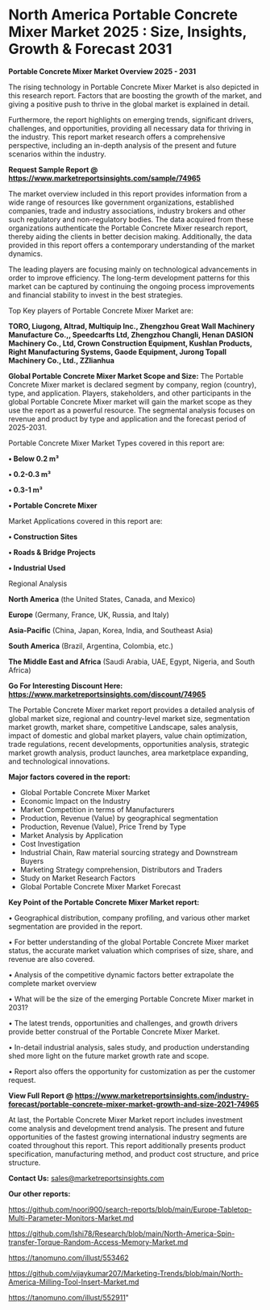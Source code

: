 # North America Portable Concrete Mixer Market 2025 : Size, Insights, Growth & Forecast 2031

<Strong> Portable Concrete Mixer Market Overview 2025 - 2031</strong>

The rising technology in Portable Concrete Mixer Market is also depicted in this research report. Factors that are boosting the growth of the market, and giving a positive push to thrive in the global market is explained in detail.

Furthermore, the report highlights on emerging trends, significant drivers, challenges, and opportunities, providing all necessary data for thriving in the industry. This report market research offers a comprehensive perspective, including an in-depth analysis of the present and future scenarios within the industry.

<strong>Request Sample Report @ <a href=https://www.marketreportsinsights.com/sample/74965>https://www.marketreportsinsights.com/sample/74965</a></strong>

The market overview included in this report provides information from a wide range of resources like government organizations, established companies, trade and industry associations, industry brokers and other such regulatory and non-regulatory bodies. The data acquired from these organizations authenticate the Portable Concrete Mixer research report, thereby aiding the clients in better decision making. Additionally, the data provided in this report offers a contemporary understanding of the market dynamics.

The leading players are focusing mainly on technological advancements in order to improve efficiency. The long-term development patterns for this market can be captured by continuing the ongoing process improvements and financial stability to invest in the best strategies.

Top Key players of Portable Concrete Mixer Market are:

<strong>TORO, Liugong, Altrad, Multiquip Inc., Zhengzhou Great Wall Machinery Manufacture Co.,, Speedcarfts Ltd, Zhengzhou Changli, Henan DASION Machinery Co., Ltd, Crown Construction Equipment, Kushlan Products, Right Manufacturing Systems, Gaode Equipment, Jurong Topall Machinery Co., Ltd., ZZlianhua</strong>

<strong><b>Global Portable Concrete Mixer Market Scope and Size:</b></strong>
The Portable Concrete Mixer market is declared segment by company, region (country), type, and application. Players, stakeholders, and other participants in the global Portable Concrete Mixer market will gain the market scope as they use the report as a powerful resource. The segmental analysis focuses on revenue and product by type and application and the forecast period of 2025-2031.

Portable Concrete Mixer Market Types covered in this report are:

<strong>• Below 0.2 m³

• 0.2-0.3 m³

• 0.3-1 m³

• Portable Concrete Mixer</strong>

Market Applications covered in this report are:

<strong>• Construction Sites

• Roads & Bridge Projects

• Industrial Used</strong> 

Regional Analysis

<strong>North America</strong> (the United States, Canada, and Mexico)

<strong>Europe</strong> (Germany, France, UK, Russia, and Italy)

<strong>Asia-Pacific</strong> (China, Japan, Korea, India, and Southeast Asia)

<strong>South America</strong> (Brazil, Argentina, Colombia, etc.)

<strong>The Middle East and Africa</strong> (Saudi Arabia, UAE, Egypt, Nigeria, and South Africa)

<strong>Go For Interesting Discount Here: <a href=https://www.marketreportsinsights.com/discount/74965>https://www.marketreportsinsights.com/discount/74965</a></strong>

The Portable Concrete Mixer market report provides a detailed analysis of global market size, regional and country-level market size, segmentation market growth, market share, competitive Landscape, sales analysis, impact of domestic and global market players, value chain optimization, trade regulations, recent developments, opportunities analysis, strategic market growth analysis, product launches, area marketplace expanding, and technological innovations.

<strong><b>Major factors covered in the report:</b></strong>
<ul>
  <li>Global Portable Concrete Mixer Market </li>
  <li>Economic Impact on the Industry</li>
  <li>Market Competition in terms of Manufacturers</li>
  <li>Production, Revenue (Value) by geographical segmentation</li>
  <li>Production, Revenue (Value), Price Trend by Type</li>
  <li>Market Analysis by Application</li>
  <li>Cost Investigation</li>
  <li>Industrial Chain, Raw material sourcing strategy and Downstream Buyers</li>
  <li>Marketing Strategy comprehension, Distributors and Traders</li>
  <li>Study on Market Research Factors</li>
  <li>Global Portable Concrete Mixer Market Forecast</li>
</ul>

<strong><b>Key Point of the Portable Concrete Mixer Market report:</b></strong>

• Geographical distribution, company profiling, and various other market segmentation are provided in the report.

• For better understanding of the global Portable Concrete Mixer market status, the accurate market valuation which comprises of size, share, and revenue are also covered.

• Analysis of the competitive dynamic factors better extrapolate the complete market overview

• What will be the size of the emerging Portable Concrete Mixer market in 2031?

• The latest trends, opportunities and challenges, and growth drivers provide better construal of the Portable Concrete Mixer Market.

• In-detail industrial analysis, sales study, and production understanding shed more light on the future market growth rate and scope.

• Report also offers the opportunity for customization as per the customer request.

<strong><b>View Full Report @ <a href=https://www.marketreportsinsights.com/industry-forecast/portable-concrete-mixer-market-growth-and-size-2021-74965>https://www.marketreportsinsights.com/industry-forecast/portable-concrete-mixer-market-growth-and-size-2021-74965</a></b></strong>


At last, the Portable Concrete Mixer Market report includes investment come analysis and development trend analysis. The present and future opportunities of the fastest growing international industry segments are coated throughout this report. This report additionally presents product specification, manufacturing method, and product cost structure, and price structure.

<strong>Contact Us:</strong>
sales@marketreportsinsights.com

<strong>Our other reports:</strong>

<a href=https://github.com/noori900/search-reports/blob/main/Europe-Tabletop-Multi-Parameter-Monitors-Market.md>https://github.com/noori900/search-reports/blob/main/Europe-Tabletop-Multi-Parameter-Monitors-Market.md</a>

<a href=https://github.com/Ishi78/Research/blob/main/North-America-Spin-transfer-Torque-Random-Access-Memory-Market.md>https://github.com/Ishi78/Research/blob/main/North-America-Spin-transfer-Torque-Random-Access-Memory-Market.md</a>

<a href=https://tanomuno.com/illust/553462>https://tanomuno.com/illust/553462</a>

<a href=https://github.com/vijaykumar207/Marketing-Trends/blob/main/North-America-Milling-Tool-Insert-Market.md>https://github.com/vijaykumar207/Marketing-Trends/blob/main/North-America-Milling-Tool-Insert-Market.md</a>

<a href=https://tanomuno.com/illust/552911>https://tanomuno.com/illust/552911</a>"
